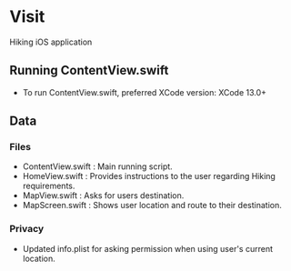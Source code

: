 # Visit
Hiking iOS application

## Running ContentView.swift
- To run ContentView.swift, preferred XCode version: XCode 13.0+

## Data
### Files
- ContentView.swift : Main running script.
- HomeView.swift : Provides instructions to the user regarding Hiking requirements.
- MapView.swift : Asks for users destination.
- MapScreen.swift : Shows user location and route to their destination.

### Privacy
- Updated info.plist for asking permission when using user's current location.

